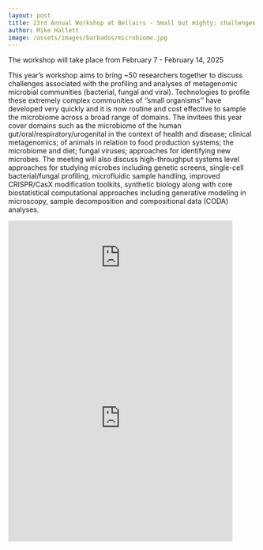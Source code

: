 ```yaml
---
layout: post
title: 23rd Annual Workshop at Bellairs - Small but mighty: challenges of microbial and viral metagenomics 
author: Mike Hallett
image: /assets/images/barbados/microbiome.jpg
---
```



The workshop will take place from February 7 - February 14, 2025

This year’s workshop aims to bring ~50 researchers together to discuss challenges associated with the profiling and analyses of metagenomic microbial communities (bacterial, fungal and viral). Technologies to profile these extremely complex communities of ‘’small organisms’’ have developed very quickly and it is now routine and cost effective to sample the microbiome across a broad range of domains. The invitees this year cover domains such as the microbiome of the human gut/oral/respiratory/urogenital in the context of health and disease; clinical metagenomics; of animals in relation to food production systems; the microbiome and diet; fungal viruses; approaches for identifying new microbes. The meeting will also discuss high-throughput systems level approaches for studying microbes including genetic screens, single-cell bacterial/fungal profiling, microfluidic sample handling, improved CRISPR/CasX modification toolkits, synthetic biology along with core biostatistical computational approaches including generative modeling in microscopy, sample decomposition and compositional data (CODA) analyses.

<iframe src="https://docs.google.com/spreadsheets/d/e/2PACX-1vRGWwPnokEfsBJe7dlXSm7s2s6FwjPeDqWzmrA9Cd8iUNZbtrYL-a0SaXiXXHqYiHuP8x6-J67U1CAG/pubhtml?widget=true&amp;headers=false height="500" width="90%" style="border:none;"></iframe>

<iframe src="https://docs.google.com/spreadsheets/d/e/2PACX-1vRGWwPnokEfsBJe7dlXSm7s2s6FwjPeDqWzmrA9Cd8iUNZbtrYL-a0SaXiXXHqYiHuP8x6-J67U1CAG/pubhtml?gid=741533285&amp;single=true&amp;widget=true&amp;headers=false" height="500" width="90%" style="border:none;"></iframe>